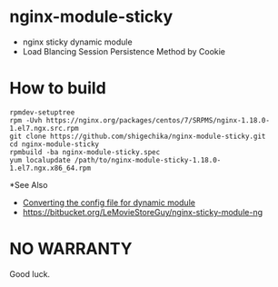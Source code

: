 # nginx-module-sticky

- nginx sticky dynamic module
- Load Blancing Session Persistence Method by Cookie

# How to build

```
rpmdev-setuptree
rpm -Uvh https://nginx.org/packages/centos/7/SRPMS/nginx-1.18.0-1.el7.ngx.src.rpm
git clone https://github.com/shigechika/nginx-module-sticky.git
cd nginx-module-sticky
rpmbuild -ba nginx-module-sticky.spec
yum localupdate /path/to/nginx-module-sticky-1.18.0-1.el7.ngx.x86_64.rpm
```

*See Also

- [Converting the config file for dynamic module](https://bitbucket.org/nginx-goodies/nginx-sticky-module-ng/issues/25/converting-the-config-file-for-dynamic)
- https://bitbucket.org/LeMovieStoreGuy/nginx-sticky-module-ng

# NO WARRANTY

Good luck.
